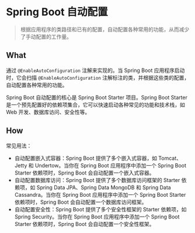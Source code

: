# Spring Boot 自动配置

> 根据应用程序的类路径和已有的配置，自动配置各种常用的功能，从而减少了手动配置的工作量。

## What

通过  `@EnableAutoConfiguration`  注解来实现的。当 Spring Boot 应用程序启动时，它会扫描  `@EnableAutoConfiguration`  注解标注的类，并根据这些类的配置，自动配置各种常用的功能。 

Spring Boot 自动配置的核心是  Spring Boot Starter  项目。Spring Boot Starter 是一个预先配置好的依赖项集合，它可以快速启动各种常见的功能和技术栈，如 Web 开发、数据库访问、安全性等。 

## How

常见用法：

- 自动配置嵌入式容器：Spring Boot 提供了多个嵌入式容器，如 Tomcat、Jetty 和 Undertow。当你在 Spring Boot 应用程序中添加一个 Spring Boot Starter 依赖项时，Spring Boot 会自动配置一个嵌入式容器。 
- 自动配置数据库访问：Spring Boot 提供了多个数据库访问框架的 Starter 依赖项，如 Spring Data JPA、Spring Data MongoDB 和 Spring Data Cassandra。当你在 Spring Boot 应用程序中添加一个 Spring Boot Starter 依赖项时，Spring Boot 会自动配置一个数据库访问框架。 
- 自动配置安全性：Spring Boot 提供了多个安全性框架的 Starter 依赖项，如 Spring Security。当你在 Spring Boot 应用程序中添加一个 Spring Boot Starter 依赖项时，Spring Boot 会自动配置一个安全性框架。 
